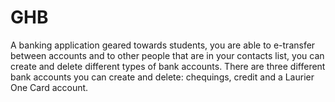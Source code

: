 # GHB
A banking application geared towards students, you are able to e-transfer between accounts and to other people that are in your contacts list, you can create and delete different types of bank accounts.
There are three different bank accounts you can create and delete: chequings, credit and a Laurier One Card account.
